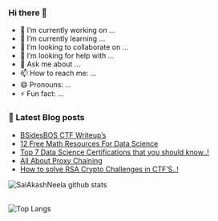### Hi there 👋

- 🔭 I’m currently working on ...
- 🌱 I’m currently learning ...
- 👯 I’m looking to collaborate on ...
- 🤔 I’m looking for help with ...
- 💬 Ask me about ...
- 📫 How to reach me: ...
- 😄 Pronouns: ...
- ⚡ Fun fact: ...

### 📔 Latest Blog posts
<!-- BLOG-POST-LIST:START -->
- [BSidesBOS CTF Writeup’s](https://www.amazingtricks.in/bsidesbos-ctf-writeups/)
- [12 Free Math Resources For Data Science](https://www.amazingtricks.in/12-free-math-resources-for-data-science/)
- [Top 7 Data Science Certifications that you should know..!](https://www.amazingtricks.in/top-7-data-science-certifications-that-you-should-know/)
- [All About Proxy Chaining](https://www.amazingtricks.in/all-about-proxy-chaining/)
- [How to solve RSA Crypto Challenges in CTF’S..!](https://www.amazingtricks.in/how-to-solve-rsa-crypto-challenges-in-ctfs/)
<!-- BLOG-POST-LIST:END -->


![SaiAkashNeela github stats](https://github-readme-stats.vercel.app/api?username=saiakashneela&show_icons=true&theme=highcontrast&hide=Contributedto)
<br>
</br>

![Top Langs](https://github-readme-stats.vercel.app/api/top-langs/?username=saiakashneela)



